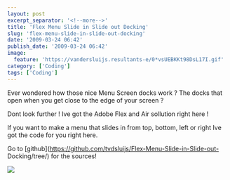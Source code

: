 ```yaml
---
layout: post
excerpt_separator: '<!--more-->'
title: 'Flex Menu Slide in Slide out Docking'
slug: 'flex-menu-slide-in-slide-out-docking'
date: '2009-03-24 06:42'
publish_date: '2009-03-24 06:42'
image:
  feature: 'https://vandersluijs.resultants-e/0*vsUEBKKt98DsL17I.gif'
category: ['Coding']
tags: ['Coding']
---
```

Ever wondered how those nice Menu Screen docks work ? The docks that open when
you get close to the edge of your screen ?  
  
Dont look further ! Ive got the Adobe Flex and Air sollution right here !  
  
If you want to make a menu that slides in from top, bottom, left or right Ive
got the code for you right here.

Go to [github](https://github.com/tvdsluijs/Flex-Menu-Slide-in-Slide-out-
Docking/tree/) for the sources!

![](https://vandersluijs.resultants-e/0*vsUEBKKt98DsL17I.gif)

